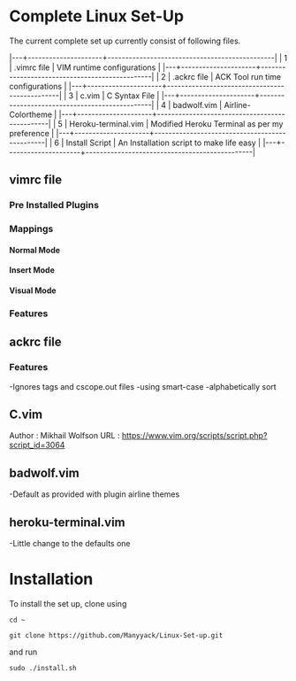 # Complete Linux Set-Up
The current complete set up currently consist of following files.

|---+---------------------+-----------------------------------------------|
| 1 | .vimrc file         | VIM runtime configurations                    |
|---+---------------------+-----------------------------------------------|
| 2 | .ackrc file         | ACK Tool run time configurations              |
|---+---------------------+-----------------------------------------------|
| 3 | c.vim               | C Syntax File                                 |
|---+---------------------+-----------------------------------------------|
| 4 | badwolf.vim         | Airline-Colortheme                            |
|---+---------------------+-----------------------------------------------|
| 5 | Heroku-terminal.vim | Modified Heroku Terminal as per my preference |
|---+---------------------+-----------------------------------------------|
| 6 | Install Script      | An Installation script to make life easy      |
|---+---------------------+-----------------------------------------------|

## vimrc file

### Pre Installed Plugins

### Mappings

#### Normal Mode

#### Insert Mode

#### Visual Mode

### Features

## ackrc file

### Features
-Ignores tags and cscope.out files
-using smart-case
-alphabetically sort

## C.vim
Author  : Mikhail Wolfson
URL     : https://www.vim.org/scripts/script.php?script_id=3064

## badwolf.vim
-Default as provided with plugin airline themes

## heroku-terminal.vim
-Little change to the defaults one

# Installation
To install the set up, clone using

`cd ~`

`git clone https://github.com/Manyyack/Linux-Set-up.git`

and run

`sudo ./install.sh`
